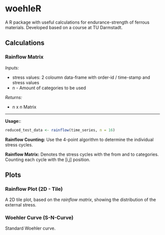 # woehleR

A R package with useful calculations for endurance-strength of ferrous materials. Developed based on a course at TU Darmstadt.

## Calculations

### Rainflow Matrix
*Inputs:*
- stress values: 2 coloumn data-frame with order-id / time-stamp and stress values
- n - Amount of categories to be used

*Returns:*
- n x n Matrix 

---
**Usage:**:
``` r
reduced_test_data <- rainflow(time_series, n = 16)
```

**Rainflow Counting:** Use the 4-point algorithm to determine the individual stress cycles. 

**Rainflow Matrix:** Denotes the stress cycles with the from and to categories. Counting each cycle with the [i,j] position.

## Plots

### Rainflow Plot (2D - Tile)

A 2D tile plot, based on the *rainflow matrix*, showing the distribution of the external stress. 

### Woehler Curve (S-N-Curve)

Standard Woehler curve.
